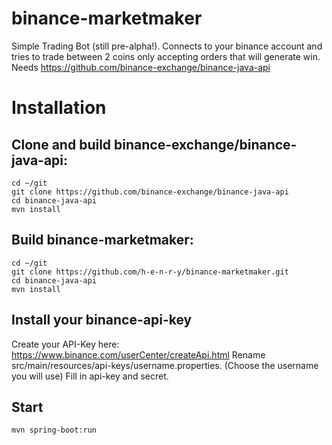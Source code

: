 # binance-marketmaker
Simple Trading Bot (still pre-alpha!). Connects to your binance account and tries to trade between 2 coins only accepting orders that will generate win. Needs https://github.com/binance-exchange/binance-java-api

Installation
============

## Clone and build binance-exchange/binance-java-api:

	cd ~/git
	git clone https://github.com/binance-exchange/binance-java-api
	cd binance-java-api
	mvn install
	
## Build binance-marketmaker:
	cd ~/git
	git clone https://github.com/h-e-n-r-y/binance-marketmaker.git
	cd binance-java-api
	mvn install

## Install your binance-api-key

Create your API-Key here: https://www.binance.com/userCenter/createApi.html
Rename src/main/resources/api-keys/username.properties. (Choose the username you will use)
Fill in api-key and secret.

## Start
	mvn spring-boot:run
